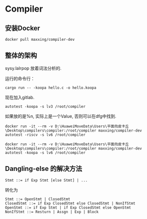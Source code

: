 # Compiler

## 安装Docker

```shell
docker pull maxxing/compiler-dev
```

## 整体的架构

sysy.lalrpop 放着词法分析的.

运行的命令行：
```shell
cargo run -- -koopa hello.c -o hello.koopa
```

现在加入gitlab.

```shell
autotest -koopa -s lv3 /root/compiler
```

如果放的是%n, 实际上是一个Value, 否则可以在dfg中找到.

```
docker run -it --rm -v D:\HuaweiMoveData\Users\平面向皮卡丘\Desktop\compilers\compiler:/root/compiler maxxing/compiler-dev autotest -riscv -s lv6 /root/compiler
```

```
docker run -it --rm -v D:\HuaweiMoveData\Users\平面向皮卡丘\Desktop\compilers\compiler:/root/compiler maxxing/compiler-dev autotest -koopa -s lv6 /root/compiler
```

## Dangling-else 的解决方法

```
Stmt ::= if Exp Stmt [else Stmt] | ...
```

转化为

```
Stmt ::= OpenStmt | ClosedStmt
ClosedStmt ::= if Exp ClosedStmt else ClosedStmt | NonIfStmt
OpenStmt ::= if Exp Stmt | if Exp ClosedStmt else OpenStmt
NonIfStmt ::= Resturn | Assgn | Exp | Block
```

